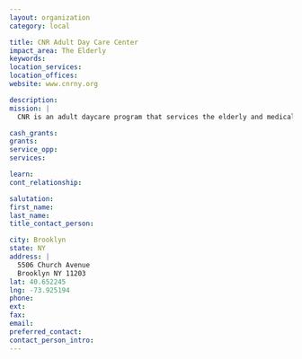 ```yaml
---
layout: organization
category: local

title: CNR Adult Day Care Center
impact_area: The Elderly
keywords: 
location_services: 
location_offices: 
website: www.cnrny.org

description: 
mission: |
  CNR is an adult daycare program that services the elderly and medically fragile seniors of the community.

cash_grants: 
grants: 
service_opp: 
services: 

learn: 
cont_relationship: 

salutation: 
first_name: 
last_name: 
title_contact_person: 

city: Brooklyn
state: NY
address: |
  5506 Church Avenue    
  Brooklyn NY 11203
lat: 40.652245
lng: -73.925194
phone: 
ext: 
fax: 
email: 
preferred_contact: 
contact_person_intro: 
---
```

